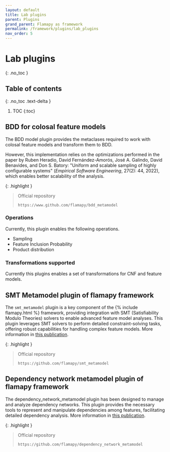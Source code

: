 ```yaml
---
layout: default
title: Lab plugins
parent: Plugins
grand_parent: Flamapy as framework
permalink: /framework/plugins/lab_plugins
nav_order: 5
---
```


# Lab plugins
{: .no_toc }

## Table of contents
{: .no_toc .text-delta }

1. TOC
{:toc}

## BDD for colosal feature models

The BDD model plugin provides the metaclases required to work with 
colosal feature models and transform them to BDD.

However, this implementation relies on the optimizations performed in the paper by Ruben Heradio, David Fernández-Amorós, José A. Galindo, David Benavides, and Don S. Batory: "Uniform and scalable sampling of highly configurable systems" (*Empirical Software Engineering*, 27(2): 44, 2022), which enables better scalability of the analysis.

{: .highlight }
> Official repository
>
> ```
> https://www.github.com/flamapy/bdd_metamodel
> ```

### Operations
Currently, this plugin enables the following operations. 

* Sampling
* Feature Inclusion Probability
* Product distribution

### Transformations supported
Currently this plugins enables a set of transformations for CNF and feature models. 

## SMT Metamodel plugin of flamapy framework

The `smt_metamodel` plugin is a key component of the {% include flamapy.html %} framework, providing integration with SMT (Satisfiability Modulo Theories) solvers to enable advanced feature model analyses. This plugin leverages SMT solvers to perform detailed constraint-solving tasks, offering robust capabilities for handling complex feature models. More information in [this publication](https://doi.org/10.1016/j.cose.2023.103669).

{: .highlight }
> Official repository
>
> ```
> https://github.com/flamapy/smt_metamodel
> ```

## Dependency network metamodel plugin of flamapy framework
The dependency_network_metamodel plugin has been designed to manage and analyze dependency networks. This plugin provides the necessary tools to represent and manipulate dependencies among features, facilitating detailed dependency analysis. More information in [this publication](https://doi.org/10.1016/j.cose.2023.103669).

{: .highlight }
> Official repository
>
> ```
> https://github.com/flamapy/dependency_network_metamodel
> ```
